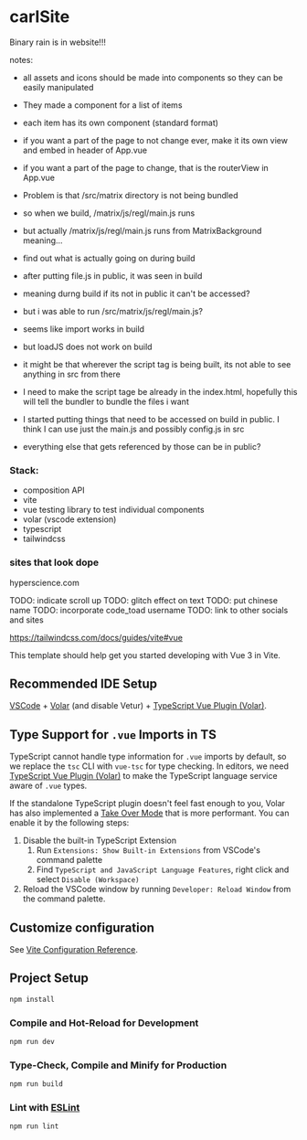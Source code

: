 # carlSite

Binary rain is in website!!!

notes:

- all assets and icons should be made into components so they can be easily manipulated
- They made a component for a list of items
- each item has its own component (standard format)
- if you want a part of the page to not change ever, make it its own view and embed in header of App.vue
- if you want a part of the page to change, that is the routerView in App.vue


- Problem is that /src/matrix directory is not being bundled
- so when we build, /matrix/js/regl/main.js runs

- but actually /matrix/js/regl/main.js runs from MatrixBackground meaning...
- find out what is actually going on during build
- after putting file.js in public, it was seen in build
- meaning durng build if its not in public it can't be accessed?

- but i was able to run /src/matrix/js/regl/main.js?

- seems like import works in build
- but loadJS does not work on build

- it might be that wherever the script tag is being built, its not able to see anything in src from there
- I need to make the script tage be already in the index.html, hopefully this will tell the bundler to bundle the files i want

- I started putting things that need to be accessed on build in public. I think I can use just the main.js and possibly config.js in src
- everything else that gets referenced by those can be in public?

### Stack:

- composition API
- vite
- vue testing library to test individual components
- volar (vscode extension)
- typescript
- tailwindcss

### sites that look dope

hyperscience.com

TODO: indicate scroll up
TODO: glitch effect on text
TODO: put chinese name
TODO: incorporate code_toad username
TODO: link to other socials and sites

https://tailwindcss.com/docs/guides/vite#vue

This template should help get you started developing with Vue 3 in Vite.

## Recommended IDE Setup

[VSCode](https://code.visualstudio.com/) + [Volar](https://marketplace.visualstudio.com/items?itemName=Vue.volar) (and disable Vetur) + [TypeScript Vue Plugin (Volar)](https://marketplace.visualstudio.com/items?itemName=Vue.vscode-typescript-vue-plugin).

## Type Support for `.vue` Imports in TS

TypeScript cannot handle type information for `.vue` imports by default, so we replace the `tsc` CLI with `vue-tsc` for type checking. In editors, we need [TypeScript Vue Plugin (Volar)](https://marketplace.visualstudio.com/items?itemName=Vue.vscode-typescript-vue-plugin) to make the TypeScript language service aware of `.vue` types.

If the standalone TypeScript plugin doesn't feel fast enough to you, Volar has also implemented a [Take Over Mode](https://github.com/johnsoncodehk/volar/discussions/471#discussioncomment-1361669) that is more performant. You can enable it by the following steps:

1. Disable the built-in TypeScript Extension
   1. Run `Extensions: Show Built-in Extensions` from VSCode's command palette
   2. Find `TypeScript and JavaScript Language Features`, right click and select `Disable (Workspace)`
2. Reload the VSCode window by running `Developer: Reload Window` from the command palette.

## Customize configuration

See [Vite Configuration Reference](https://vitejs.dev/config/).

## Project Setup

```sh
npm install
```

### Compile and Hot-Reload for Development

```sh
npm run dev
```

### Type-Check, Compile and Minify for Production

```sh
npm run build
```

### Lint with [ESLint](https://eslint.org/)

```sh
npm run lint
```
